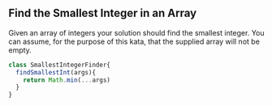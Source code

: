 ## Find the Smallest Integer in an Array

Given an array of integers your solution should find the smallest integer. You can assume, for the purpose of this kata, that the supplied array will not be empty.

```javascript
class SmallestIntegerFinder{
  findSmallestInt(args){
    return Math.min(...args)
  }
}
```

